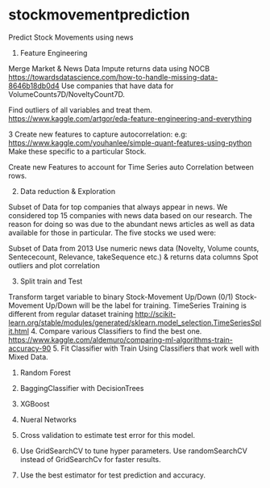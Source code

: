# stockmovementprediction
Predict Stock Movements using news

1. Feature Engineering

Merge Market & News Data
Impute returns data using NOCB https://towardsdatascience.com/how-to-handle-missing-data-8646b18db0d4
Use companies that have data for VolumeCounts7D/NoveltyCount7D.

Find outliers of all variables and treat them. https://www.kaggle.com/artgor/eda-feature-engineering-and-everything

3 Create new features to capture autocorrelation: e.g: https://www.kaggle.com/youhanlee/simple-quant-features-using-python Make these specific to a particular Stock.


Create new Features to account for Time Series auto Correlation between rows.

2. Data reduction & Exploration

Subset of Data for top companies that always appear in news. We considered top 15 companies with news data based on our research.
The reason for doing so was due to the abundant news articles as well as data available for those in particular. The five stocks we used were:
 
Subset of Data from 2013
Use numeric news data (Novelty, Volume counts, Sentececount, Relevance, takeSequence etc.) & returns data columns
Spot outliers and plot correlation

3. Split train and Test

Transform target variable to binary Stock-Movement Up/Down (0/1)
Stock-Movement Up/Down will be the label for training.
TimeSeries Training is different from regular dataset training http://scikit-learn.org/stable/modules/generated/sklearn.model_selection.TimeSeriesSplit.html
4. Compare various Classifiers to find the best one. https://www.kaggle.com/aldemuro/comparing-ml-algorithms-train-accuracy-90 5. Fit Classifier with Train Using Classifiers that work well with Mixed Data.

1. Random Forest
2. BaggingClassifier with DecisionTrees
3. XGBoost
4. Nueral Networks

6. Cross validation to estimate test error for this model.

7. Use GridSearchCV to tune hyper parameters.
Use randomSearchCV instead of GridSearchCv for faster results.

8. Use the best estimator for test prediction and accuracy.

